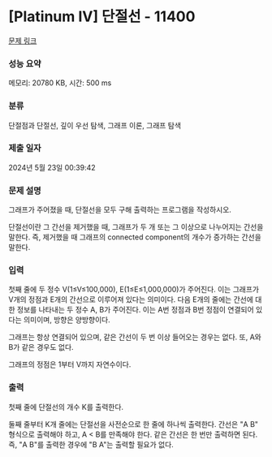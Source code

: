 # [Platinum IV] 단절선 - 11400 

[문제 링크](https://www.acmicpc.net/problem/11400) 

### 성능 요약

메모리: 20780 KB, 시간: 500 ms

### 분류

단절점과 단절선, 깊이 우선 탐색, 그래프 이론, 그래프 탐색

### 제출 일자

2024년 5월 23일 00:39:42

### 문제 설명

<p>그래프가 주어졌을 때, 단절선을 모두 구해 출력하는 프로그램을 작성하시오.</p>

<p>단절선이란 그 간선을 제거했을 때, 그래프가 두 개 또는 그 이상으로 나누어지는 간선을 말한다. 즉, 제거했을 때 그래프의 connected component의 개수가 증가하는 간선을 말한다.</p>

### 입력 

 <p>첫째 줄에 두 정수 V(1≤V≤100,000), E(1≤E≤1,000,000)가 주어진다. 이는 그래프가 V개의 정점과 E개의 간선으로 이루어져 있다는 의미이다. 다음 E개의 줄에는 간선에 대한 정보를 나타내는 두 정수 A, B가 주어진다. 이는 A번 정점과 B번 정점이 연결되어 있다는 의미이며, 방향은 양방향이다.</p>

<p>그래프는 항상 연결되어 있으며, 같은 간선이 두 번 이상 들어오는 경우는 없다. 또, A와 B가 같은 경우도 없다.</p>

<p>그래프의 정점은 1부터 V까지 자연수이다.</p>

### 출력 

 <p>첫째 줄에 단절선의 개수 K를 출력한다.</p>

<p>둘째 줄부터 K개 줄에는 단절선을 사전순으로 한 줄에 하나씩 출력한다. 간선은 "A B" 형식으로 출력해야 하고, A < B를 만족해야 한다. 같은 간선은 한 번만 출력하면 된다. 즉, "A B"를 출력한 경우에 "B A"는 출력할 필요가 없다.</p>

